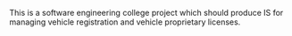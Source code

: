 This is a software engineering college project which should produce IS for managing vehicle registration and vehicle proprietary licenses.